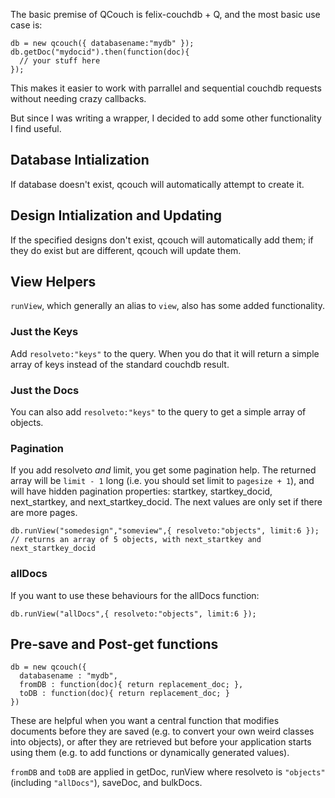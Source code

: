 The basic premise of QCouch is felix-couchdb + Q, and the most basic use case is:

    db = new qcouch({ databasename:"mydb" });
    db.getDoc("mydocid").then(function(doc){
      // your stuff here
    });

This makes it easier to work with parrallel and sequential couchdb requests without 
needing crazy callbacks.

But since I was writing a wrapper, I decided to add some other functionality I find 
useful.

## Database Intialization

If database doesn't exist, qcouch will automatically attempt to create it.

## Design Intialization and Updating

If the specified designs don't exist, qcouch will automatically add them; if they do 
exist but are different, qcouch will update them.

## View Helpers

`runView`, which generally an alias to `view`, also has some added functionality.

### Just the Keys

Add `resolveto:"keys"` to the query. When you do that it will return a simple array 
of keys instead of the standard couchdb result.

### Just the Docs

You can also add `resolveto:"keys"` to the query to get a simple array of objects.

### Pagination

If you add resolveto *and* limit, you get some pagination help. The returned array 
will be `limit - 1` long (i.e. you should set limit to `pagesize + 1`), and will
have hidden pagination properties: startkey, startkey\_docid, next\_startkey, 
and next\_startkey\_docid. The next values are only set if there are more pages.

    db.runView("somedesign","someview",{ resolveto:"objects", limit:6 });
    // returns an array of 5 objects, with next_startkey and next_startkey_docid

### allDocs

If you want to use these behaviours for the allDocs function:

    db.runView("allDocs",{ resolveto:"objects", limit:6 });

## Pre-save and Post-get functions

    db = new qcouch({
      databasename : "mydb",
      fromDB : function(doc){ return replacement_doc; },
      toDB : function(doc){ return replacement_doc; }
    })

These are helpful when you want a central function that modifies documents before
they are saved (e.g. to convert your own weird classes into objects), or after
they are retrieved but before your application starts using them (e.g. to add
functions or dynamically generated values).

`fromDB` and `toDB` are applied in getDoc, runView where resolveto is `"objects"`
(including `"allDocs"`), saveDoc, and bulkDocs.